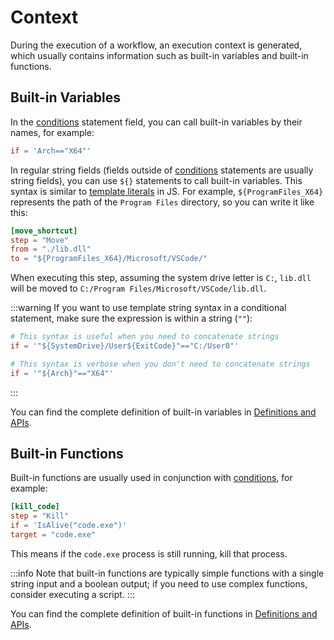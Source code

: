 # Context
During the execution of a workflow, an execution context is generated, which usually contains information such as built-in variables and built-in functions.

## Built-in Variables
In the [conditions](./3-conditions) statement field, you can call built-in variables by their names, for example:
```toml
if = 'Arch=="X64"'
```

In regular string fields (fields outside of [conditions](./3-conditions) statements are usually string fields), you can use `${}` statements to call built-in variables. This syntax is similar to [template literals](https://developer.mozilla.org/zh-CN/docs/Web/JavaScript/Reference/Template_literals) in JS. For example, `${ProgramFiles_X64}` represents the path of the `Program Files` directory, so you can write it like this:
```toml
[move_shortcut]
step = "Move"
from = "./lib.dll"
to = "${ProgramFiles_X64}/Microsoft/VSCode/"
```
When executing this step, assuming the system drive letter is `C:`, `lib.dll` will be moved to `C:/Program Files/Microsoft/VSCode/lib.dll`.

:::warning
If you want to use template string syntax in a conditional statement, make sure the expression is within a string (`""`):
```toml
# This syntax is useful when you need to concatenate strings
if = '"${SystemDrive}/User${ExitCode}"=="C:/User0"'

# This syntax is verbose when you don't need to concatenate strings
if = '"${Arch}"=="X64"'
```
:::

You can find the complete definition of built-in variables in [Definitions and APIs](/nep/definition/2-context).

## Built-in Functions
Built-in functions are usually used in conjunction with [conditions](./3-conditions), for example:
```toml
[kill_code]
step = "Kill"
if = 'IsAlive("code.exe")'
target = "code.exe"
```
This means if the `code.exe` process is still running, kill that process.

:::info
Note that built-in functions are typically simple functions with a single string input and a boolean output; if you need to use complex functions, consider executing a script.
:::

You can find the complete definition of built-in functions in [Definitions and APIs](/nep/definition/2-context).
